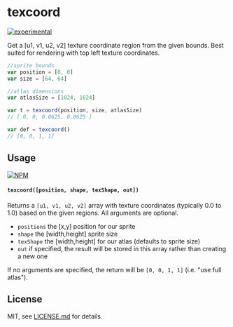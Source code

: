 # texcoord

[![experimental](http://badges.github.io/stability-badges/dist/experimental.svg)](http://github.com/badges/stability-badges)

Get a [u1, v1, u2, v2] texture coordinate region from the given bounds. Best suited for rendering with top left texture coordinates.

```js
//sprite bounds
var position = [0, 0]
var size = [64, 64]

//atlas dimensions
var atlasSize = [1024, 1024]

var t = texcoord(position, size, atlasSize)
// [ 0, 0, 0.0625, 0.0625 ] 

var def = texcoord()
// [0, 0, 1, 1]
```

## Usage

[![NPM](https://nodei.co/npm/texcoord.png)](https://nodei.co/npm/texcoord/)

#### `texcoord([position, shape, texShape, out])`

Returns a `[u1, v1, u2, v2]` array with texture coordinates (typically 0.0 to 1.0) based on the given regions. All arguments are optional.

- `positions` the [x,y] position for our sprite
- `shape` the [width,height] sprite size
- `texShape` the [width,height] for our atlas (defaults to sprite size)
- `out` if specified, the result will be stored in this array rather than creating a new one

If no arguments are specified, the return will be `[0, 0, 1, 1]` (i.e. "use full atlas").

## License

MIT, see [LICENSE.md](http://github.com/mattdesl/texcoord/blob/master/LICENSE.md) for details.
